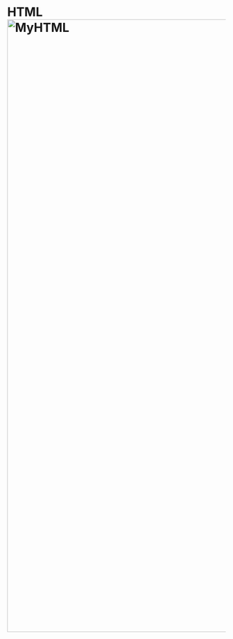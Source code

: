 # HTML<img width="1413" alt="MyHTML" src="https://user-images.githubusercontent.com/108247369/177013120-2572bd4d-f090-43af-a8da-3d123b47109b.png">
